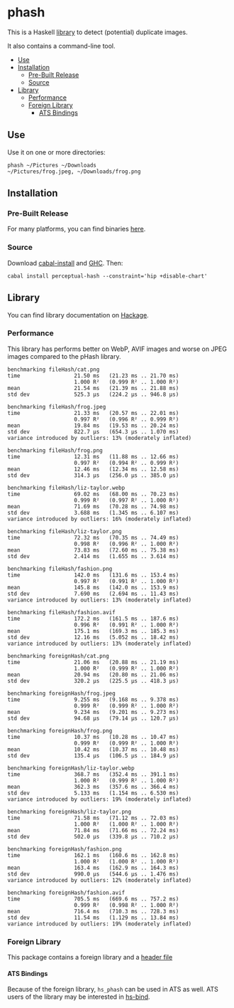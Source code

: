 # phash

This is a Haskell [library](http://hackage.haskell.org/package/perceptual-hash)
to detect (potential) duplicate images.

It also contains a command-line tool.

- [Use](#use)
- [Installation](#installation)
  - [Pre-Built Release](#pre-built-release)
  - [Source](#source)
- [Library](#library)
  - [Performance](#performance)
  - [Foreign Library](#foreign-library)
    - [ATS Bindings](#ats-bindings)

## Use

Use it on one or more directories:

```
phash ~/Pictures ~/Downloads
~/Pictures/frog.jpeg, ~/Downloads/frog.png
```

## Installation

### Pre-Built Release

For many platforms, you can find binaries [here](https://www.permanent.org/p/archive/0236-0000/0236-0019/410841).

### Source

Download [cabal-install](https://www.haskell.org/cabal/download.html) and
[GHC](https://www.haskell.org/ghc/download.html). Then:

```
cabal install perceptual-hash --constraint='hip +disable-chart'
```

## Library

You can find library documentation on
[Hackage](https://hackage.haskell.org/package/perceptual-hash).

### Performance

This library has performs better on WebP, AVIF images and worse on JPEG images compared to the pHash library.

```
benchmarking fileHash/cat.png
time                 21.50 ms   (21.23 ms .. 21.70 ms)
                     1.000 R²   (0.999 R² .. 1.000 R²)
mean                 21.54 ms   (21.39 ms .. 21.88 ms)
std dev              525.3 μs   (224.2 μs .. 946.8 μs)

benchmarking fileHash/frog.jpeg
time                 21.33 ms   (20.57 ms .. 22.01 ms)
                     0.997 R²   (0.996 R² .. 0.999 R²)
mean                 19.84 ms   (19.53 ms .. 20.24 ms)
std dev              822.7 μs   (654.3 μs .. 1.070 ms)
variance introduced by outliers: 13% (moderately inflated)

benchmarking fileHash/frog.png
time                 12.31 ms   (11.88 ms .. 12.66 ms)
                     0.997 R²   (0.994 R² .. 0.999 R²)
mean                 12.46 ms   (12.34 ms .. 12.58 ms)
std dev              314.3 μs   (256.0 μs .. 385.0 μs)

benchmarking fileHash/liz-taylor.webp
time                 69.02 ms   (68.00 ms .. 70.23 ms)
                     0.999 R²   (0.997 R² .. 1.000 R²)
mean                 71.69 ms   (70.28 ms .. 74.98 ms)
std dev              3.688 ms   (1.345 ms .. 6.107 ms)
variance introduced by outliers: 16% (moderately inflated)

benchmarking fileHash/liz-taylor.png
time                 72.32 ms   (70.35 ms .. 74.49 ms)
                     0.998 R²   (0.996 R² .. 1.000 R²)
mean                 73.83 ms   (72.60 ms .. 75.38 ms)
std dev              2.414 ms   (1.655 ms .. 3.614 ms)

benchmarking fileHash/fashion.png
time                 142.0 ms   (131.6 ms .. 153.4 ms)
                     0.997 R²   (0.991 R² .. 1.000 R²)
mean                 145.8 ms   (142.0 ms .. 153.9 ms)
std dev              7.690 ms   (2.694 ms .. 11.43 ms)
variance introduced by outliers: 13% (moderately inflated)

benchmarking fileHash/fashion.avif
time                 172.2 ms   (161.5 ms .. 187.6 ms)
                     0.996 R²   (0.991 R² .. 1.000 R²)
mean                 175.1 ms   (169.3 ms .. 185.3 ms)
std dev              12.16 ms   (5.052 ms .. 18.42 ms)
variance introduced by outliers: 13% (moderately inflated)

benchmarking foreignHash/cat.png
time                 21.06 ms   (20.88 ms .. 21.19 ms)
                     1.000 R²   (0.999 R² .. 1.000 R²)
mean                 20.94 ms   (20.80 ms .. 21.06 ms)
std dev              320.2 μs   (225.5 μs .. 418.3 μs)

benchmarking foreignHash/frog.jpeg
time                 9.255 ms   (9.168 ms .. 9.378 ms)
                     0.999 R²   (0.999 R² .. 1.000 R²)
mean                 9.234 ms   (9.201 ms .. 9.273 ms)
std dev              94.68 μs   (79.14 μs .. 120.7 μs)

benchmarking foreignHash/frog.png
time                 10.37 ms   (10.28 ms .. 10.47 ms)
                     0.999 R²   (0.999 R² .. 1.000 R²)
mean                 10.42 ms   (10.37 ms .. 10.48 ms)
std dev              135.4 μs   (106.5 μs .. 184.9 μs)

benchmarking foreignHash/liz-taylor.webp
time                 368.7 ms   (352.4 ms .. 391.1 ms)
                     1.000 R²   (0.999 R² .. 1.000 R²)
mean                 362.3 ms   (357.6 ms .. 366.4 ms)
std dev              5.133 ms   (1.154 ms .. 6.530 ms)
variance introduced by outliers: 19% (moderately inflated)

benchmarking foreignHash/liz-taylor.png
time                 71.58 ms   (71.12 ms .. 72.03 ms)
                     1.000 R²   (1.000 R² .. 1.000 R²)
mean                 71.84 ms   (71.66 ms .. 72.24 ms)
std dev              502.0 μs   (339.8 μs .. 710.2 μs)

benchmarking foreignHash/fashion.png
time                 162.1 ms   (160.6 ms .. 162.8 ms)
                     1.000 R²   (1.000 R² .. 1.000 R²)
mean                 163.4 ms   (162.9 ms .. 164.3 ms)
std dev              990.0 μs   (544.6 μs .. 1.476 ms)
variance introduced by outliers: 12% (moderately inflated)

benchmarking foreignHash/fashion.avif
time                 705.5 ms   (669.6 ms .. 757.2 ms)
                     0.999 R²   (0.998 R² .. 1.000 R²)
mean                 716.4 ms   (710.3 ms .. 728.3 ms)
std dev              11.54 ms   (1.129 ms .. 13.84 ms)
variance introduced by outliers: 19% (moderately inflated)
```

### Foreign Library

This package contains a foreign library and a [header
file](https://hackage.haskell.org/package/perceptual-hash/src/include/hs_phash.h)

#### ATS Bindings

Because of the foreign library, `hs_phash` can be used in ATS as well. ATS users
of the library may be interested in [hs-bind](https://github.com/vmchale/hs-bind).
